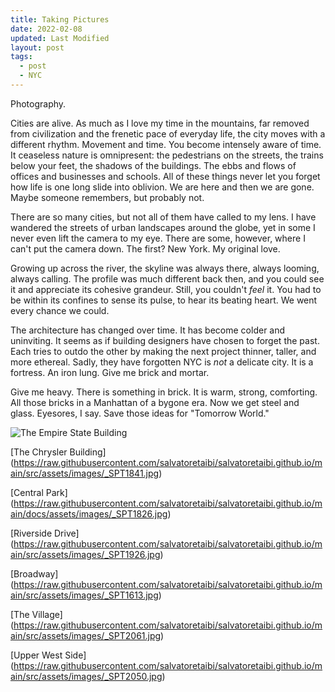 ```yaml
---
title: Taking Pictures
date: 2022-02-08
updated: Last Modified
layout: post
tags:
  - post
  - NYC
---
```


Photography.
<!-- excerpt -->
Cities are alive. As much as I love my time in the mountains, far removed from civilization and the frenetic pace of everyday life, the city moves with a different rhythm. Movement and time. You become intensely aware of time. It ceaseless nature is omnipresent: the pedestrians on the streets, the trains below your feet, the shadows of the buildings. The ebbs and flows of offices and businesses and schools. All of these things never let you forget how life is one long slide into oblivion. We are here and then we are gone. Maybe someone remembers, but probably not.  

There are so many cities, but not all of them have called to my lens. I have wandered the streets of urban landscapes around the globe, yet in some I never even lift the camera to my eye. There are some, however, where I can't put the camera down. The first? New York. My original love.

Growing up across the river, the skyline was always there, always looming, always calling. The profile was much different back then, and you could see it and appreciate its cohesive grandeur. Still, you couldn't *feel* it. You had to be within its confines to sense its pulse, to hear its beating heart. We went every chance we could.

The architecture has changed over time. It has become colder and uninviting. It seems as if building designers have chosen to forget the past. Each tries to outdo the other by making the next project thinner, taller, and more ethereal. Sadly, they have forgotten NYC is *not* a delicate city. It is a fortress. An iron lung. Give me brick and mortar. 

Give me heavy. There is something in brick. It is warm, strong, comforting. All those bricks in a Manhattan of a bygone era. Now we get steel and glass. Eyesores, I say. Save those ideas for "Tomorrow World." 

![The Empire State Building](https://raw.githubusercontent.com/salvatoretaibi/salvatoretaibi.github.io/main/docs/assets/images/_SPT1345.jpg)

[The Chrysler Building] (https://raw.githubusercontent.com/salvatoretaibi/salvatoretaibi.github.io/main/src/assets/images/_SPT1841.jpg)

[Central Park] (https://raw.githubusercontent.com/salvatoretaibi/salvatoretaibi.github.io/main/docs/assets/images/_SPT1826.jpg)

[Riverside Drive] (https://raw.githubusercontent.com/salvatoretaibi/salvatoretaibi.github.io/main/src/assets/images/_SPT1926.jpg)

[Broadway] (https://raw.githubusercontent.com/salvatoretaibi/salvatoretaibi.github.io/main/src/assets/images/_SPT1613.jpg)

[The Village] (https://raw.githubusercontent.com/salvatoretaibi/salvatoretaibi.github.io/main/src/assets/images/_SPT2061.jpg)

[Upper West Side] (https://raw.githubusercontent.com/salvatoretaibi/salvatoretaibi.github.io/main/src/assets/images/_SPT2050.jpg)
